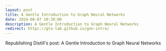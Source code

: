 ```yaml
---
layout: post
title: A Gentle Introduction to Graph Neural Networks
date: 2024-08-07 10:39:00
description: A Gentle Introduction to Graph Neural Networks
redirect: https://gta-lab.github.io/gnn-intro/
---
```


Republishing Distill's post: A Gentle Introduction to Graph Neural Networks
